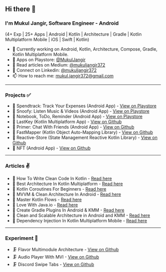 ## Hi there 👋
### I'm Mukul Jangir, Software Engineer - Android
(4+ Exp | 25+ Apps | Android | Kotlin | Architecture | Gradle | Kotlin Multiplatform Mobile | iOS | Swift | Kotlin)

- 🔭 Currently working on Android, Kotlin, Architecture, Compose, Gradle, Kotlin Multiplatform Mobile.
- 📌 Apps on Playstore: [@MukulJangir](https://play.google.com/store/apps/developer?id=Mukul+Jangir)
- 📝 Read articles on Medium: [@mukuljangir372](https://medium.com/@mukuljangir372)
- 🍉 Connect on Linkedin: [@mukuljangir372](https://www.linkedin.com/in/mukuljangir372)
- 📫 How to reach me: mukul.jangir372@gmail.com
  
---
### Projects ✅
- 📌 Spendtrack: Track Your Expenses (Android App) - [View on Playstore](https://play.google.com/store/apps/details?id=com.mu.jan.spendtrack)
- 📌 Snoofy: Listen Music & Videos (Android App) - [View on Playstore](https://play.google.com/store/apps/details?id=com.mu.jan.snoofy_freemusicandvideos)
- 📌 Notebook, ToDo, Reminder (Android App) - [View on Playstore](https://play.google.com/store/apps/details?id=com.mu.jan.xnody.application)
- 📌 LastKey (Kotlin Multiplatform App) - [View on Github](https://github.com/Mukuljangir372/LastKey-Multiplatform)
- 📌 Primer: Chat With Friends (Android App) - [View on Github](https://github.com/Mukuljangir372/Primer-Android)
- 📌 FastMapper (Kotlin Object Auto-Mapping Library) - [View on Github](https://github.com/Mukuljangir372/fastmapper)
- 📌 Reactive-Store (State Management Reactive Kotlin Library) - [View on Github](https://github.com/Mukuljangir372/Reactive-Store)
- 📌 NFT (Android App) - [View on Github](https://github.com/Mukuljangir372/NFT-App)

---
### Articles ✌️
- 📝 How To Write Clean Code In Kotlin - [Read here](https://medium.com/@mukuljangir372/how-to-write-clean-code-in-kotlin-f4722fa546a4)
- 📝 Best Architecture In Kotlin Multiplatform - [Read here](https://medium.com/@mukuljangir372/best-architecture-in-kotlin-multiplatform-7b8ca5ec05eb)
- 📝 Kotlin Coroutines For Beginners - [Read here](https://medium.com/@mukuljangir372/kotlin-coroutines-for-beginners-97ce3d5c6f23)
- 📝 MVVM & Clean Architecture In Android - [Read here](https://medium.com/@mukuljangir372/mvvm-clean-architecture-in-android-e0382662f96a)
- 📝 Master Kotlin Flows - [Read here](https://medium.com/@mukuljangir372/master-kotlin-flows-e34670715ed5)
- 📝 Love With Java.io - [Read here](https://medium.com/@mukuljangir372/love-with-java-io-acbff70a7397)
- 📝 Create Gradle Plugins In Android & KMM - [Read here](https://medium.com/@mukuljangir372/how-to-create-gradle-plugins-in-android-kotlin-multiplatform-mobile-37ede2ac9081)
- 📝 Clean and Scalable Architecture in Android and KMM - [Read here](https://betterprogramming.pub/how-to-setup-a-clean-and-scalable-architecture-in-android-and-kotlin-for-multiplatform-mobile-apps-eeba0948545c)
- 📝 Dependency Injection In Kotlin Multiplatform Mobile - [Read here](https://medium.com/@mukuljangir372/dependency-injection-in-kotlin-multiplatform-mobile-5e60c45c5010)

---
### Experiment 🧪
- 🗜️ Flavor Multimodule Architecture - [View on Github](https://github.com/Mukuljangir372/Powerfull-Multi-Module-With-Flavor)
- 🗜️ Audio Player With MVI - [View on Github](https://github.com/Mukuljangir372/Audio-Player-MVI-Android)
- 🗜️ Discord Swipe Tabs - [View on Github](https://github.com/Mukuljangir372/discord-swipe-tabs)












